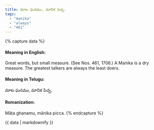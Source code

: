 ```yaml
---
title: మాట ఘనము, మానిక పిచ్చ.
tags:
  - "manika"
  - "always"
  - "461"
---
```


{% capture data %}
#### Meaning in English:
Great words, but small measure.
(See Nos. 461, 1706.)
A Manika is a dry measure.
The greatest talkers are always the least doers.

#### Meaning in Telugu:
మాట ఘనము, మానిక పిచ్చ.

#### Romanization:
Māṭa ghanamu, mānika picca.
{% endcapture %}

{{ data | markdownify }}

